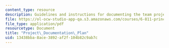 ```yaml
---
content_type: resource
description: Guidelines and instructions for documenting the team project of the course.
file: https://ol-ocw-studio-app-qa.s3.amazonaws.com/courses/6-811-principles-and-practice-of-assistive-technology-fall-2014/13438bba8ace3892af2f104b82c9ab7c_MIT6_811F14_ProjectDocum.pdf
file_type: application/pdf
resourcetype: Document
title: "Project\_Documentation\_Plan"
uid: 13438bba-8ace-3892-af2f-104b82c9ab7c
---
```

